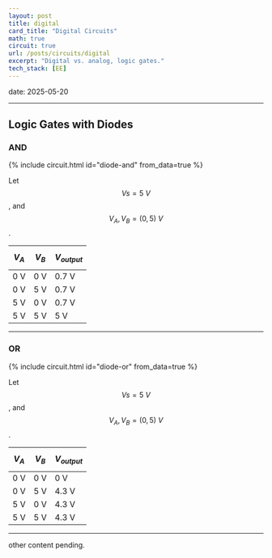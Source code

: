 ```yaml
---
layout: post
title: digital
card_title: "Digital Circuits"
math: true
circuit: true
url: /posts/circuits/digital
excerpt: "Digital vs. analog, logic gates."
tech_stack: [EE]
---
```


date: 2025-05-20

***

## Logic Gates with Diodes

### AND

{% include circuit.html id="diode-and" from_data=true %}

Let $$Vs = 5\ V$$, and $$V_A, V_B = (0, 5)\ V$$.

| $$V_A$$ | $$V_B$$ | $$V_{output}$$ |
|---------|---------|----------------|
| 0 V     | 0 V     | 0.7 V          |
| 0 V     | 5 V     | 0.7 V          |
| 5 V     | 0 V     | 0.7 V          |
| 5 V     | 5 V     | 5 V            |

***

### OR

{% include circuit.html id="diode-or" from_data=true %}

Let $$Vs = 5\ V$$, and $$V_A, V_B = (0, 5)\ V$$.

| $$V_A$$ | $$V_B$$ | $$V_{output}$$ |
|---------|---------|----------------|
| 0 V     | 0 V     | 0 V            |
| 0 V     | 5 V     | 4.3 V          |
| 5 V     | 0 V     | 4.3 V          |
| 5 V     | 5 V     | 4.3 V          |

***

other content pending.
